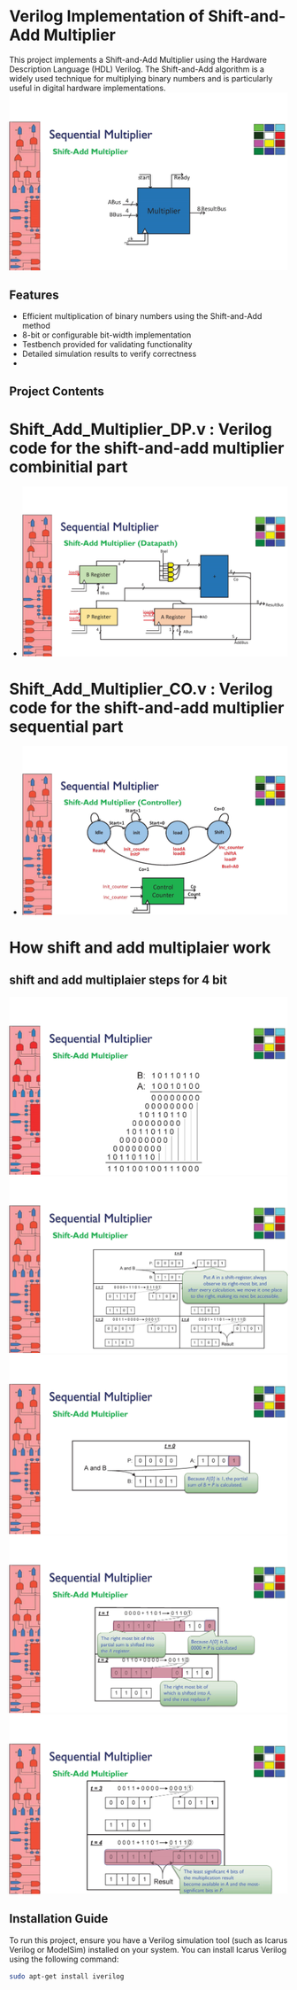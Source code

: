 # Verilog Implementation of Shift-and-Add Multiplier  

This project implements a Shift-and-Add Multiplier using the Hardware Description Language (HDL) Verilog. The Shift-and-Add algorithm is a widely used technique for multiplying binary numbers and is particularly useful in digital hardware implementations.  
![Shift-and-Add Multiplier](https://github.com/nimanaqavi/Shift_Add_Multiplier_Verilog/blob/main/Images/ECE%20367%20Online%20lectures_Page_6.jpg?raw=true)
## Features  

- Efficient multiplication of binary numbers using the Shift-and-Add method  
- 8-bit or configurable bit-width implementation  
- Testbench provided for validating functionality  
- Detailed simulation results to verify correctness
- 

## Project Contents  

# Shift_Add_Multiplier_DP.v : Verilog code for the shift-and-add multiplier combinitial part
- ![Data Path](https://github.com/nimanaqavi/Shift_Add_Multiplier_Verilog/blob/main/Images/ECE%20367%20Online%20lectures_Page_7.jpg?raw=true)
# Shift_Add_Multiplier_CO.v : Verilog code for the shift-and-add multiplier sequential part
- ![Controler](https://github.com/nimanaqavi/Shift_Add_Multiplier_Verilog/blob/main/Images/ECE%20367%20Online%20lectures_Page_8.jpg?raw=true)

# How shift and add multiplaier work
## shift and add multiplaier steps for 4 bit
![](https://github.com/nimanaqavi/Shift_Add_Multiplier_Verilog/blob/main/Images/ECE%20367%20Online%20lectures_Page_1.jpg?raw=true)
![](https://github.com/nimanaqavi/Shift_Add_Multiplier_Verilog/blob/main/Images/ECE%20367%20Online%20lectures_Page_2.jpg?raw=true)
![](https://github.com/nimanaqavi/Shift_Add_Multiplier_Verilog/blob/main/Images/ECE%20367%20Online%20lectures_Page_3.jpg?raw=true)
![](https://github.com/nimanaqavi/Shift_Add_Multiplier_Verilog/blob/main/Images/ECE%20367%20Online%20lectures_Page_4.jpg?raw=true)
![](https://github.com/nimanaqavi/Shift_Add_Multiplier_Verilog/blob/main/Images/ECE%20367%20Online%20lectures_Page_5.jpg?raw=true)
## Installation Guide  

To run this project, ensure you have a Verilog simulation tool (such as Icarus Verilog or ModelSim) installed on your system. You can install Icarus Verilog using the following command:  

```bash  
sudo apt-get install iverilog
